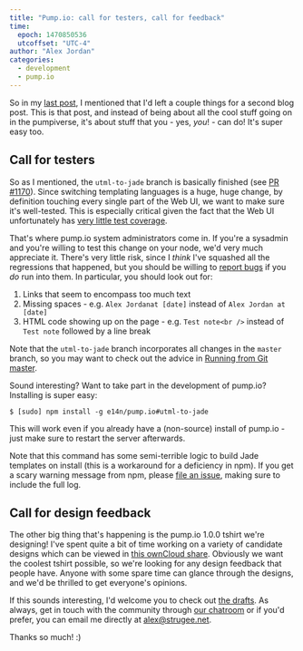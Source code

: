 ```yaml
---
title: "Pump.io: call for testers, call for feedback"
time:
  epoch: 1470850536
  utcoffset: "UTC-4"
author: "Alex Jordan"
categories:
  - development
  - pump.io
---
```


So in my [last post][1], I mentioned that I'd left a couple things for a second blog post. This is that post, and instead of being about all the cool stuff going on in the pumpiverse, it's about stuff that you - yes, _you_! - can do! It's super easy too.

## Call for testers

So as I mentioned, the `utml-to-jade` branch is basically finished (see [PR #1170][2]). Since switching templating languages is a huge, huge change, by definition touching every single part of the Web UI, we want to make sure it's well-tested. This is especially critical given the fact that the Web UI unfortunately has [very little test coverage][3].

That's where pump.io system administrators come in. If you're a sysadmin and you're willing to test this change on your node, we'd very much appreciate it. There's very little risk, since I _think_ I've squashed all the regressions that happened, but you should be willing to [report bugs][5] if you _do_ run into them. In particular, you should look out for:

1. Links that seem to encompass too much text
2. Missing spaces - e.g. `Alex Jordanat [date]` instead of `Alex Jordan at [date]`
3. HTML code showing up on the page - e.g. `Test note<br />` instead of `Test note` followed by a line break

Note that the `utml-to-jade` branch incorporates all changes in the `master` branch, so you may want to check out the advice in [Running from Git master][4].

Sound interesting? Want to take part in the development of pump.io? Installing is super easy:

    $ [sudo] npm install -g e14n/pump.io#utml-to-jade

This will work even if you already have a (non-source) install of pump.io - just make sure to restart the server afterwards.

Note that this command has some semi-terrible logic to build Jade templates on install (this is a workaround for a deficiency in npm). If you get a scary warning message from npm, please [file an issue][5], making sure to include the full log.

## Call for design feedback

The other big thing that's happening is the pump.io 1.0.0 tshirt we're designing! I've spent quite a bit of time working on a variety of candidate designs which can be viewed in [this ownCloud share][6]. Obviously we want the coolest tshirt possible, so we're looking for any design feedback that people have. Anyone with some spare time can glance through the designs, and we'd be thrilled to get everyone's opinions.

If this sounds interesting, I'd welcome you to check out [the drafts][6]. As always, get in touch with the community through [our chatroom][7] or if you'd prefer, you can email me directly at [alex@strugee.net][8].

Thanks so much! :)

 [1]: https://strugee.net/blog/2016/08/new-stuff-in-pump.io
 [2]: https://github.com/e14n/pump.io/pull/1170
 [3]: https://github.com/e14n/pump.io/issues/147
 [4]: https://github.com/e14n/pump.io/wiki/Running-from-git-master
 [5]: https://github.com/e14n/pump.io/issues
 [6]: https://cloud.strugee.net/index.php/s/Ymw2RAdxyFZuuwu
 [7]: https://github.com/e14n/pump.io/wiki/Community#community-accounts-communication
 [8]: mailto:alex@strugee.net

